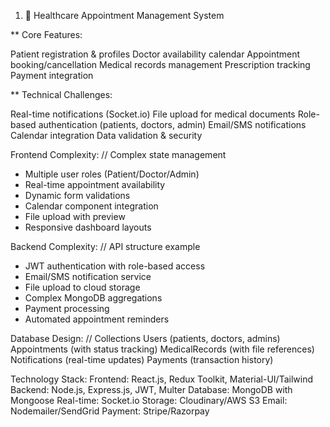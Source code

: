 1. 🏥 Healthcare Appointment Management System

** Core Features:

Patient registration & profiles
Doctor availability calendar
Appointment booking/cancellation
Medical records management
Prescription tracking
Payment integration

** Technical Challenges:

Real-time notifications (Socket.io)
File upload for medical documents
Role-based authentication (patients, doctors, admin)
Email/SMS notifications
Calendar integration
Data validation & security


Frontend Complexity:
// Complex state management
- Multiple user roles (Patient/Doctor/Admin)
- Real-time appointment availability
- Dynamic form validations
- Calendar component integration
- File upload with preview
- Responsive dashboard layouts

Backend Complexity:
// API structure example
- JWT authentication with role-based access
- Email/SMS notification service
- File upload to cloud storage
- Complex MongoDB aggregations
- Payment processing
- Automated appointment reminders

Database Design:
// Collections
Users (patients, doctors, admins)
Appointments (with status tracking)
MedicalRecords (with file references)
Notifications (real-time updates)
Payments (transaction history)

Technology Stack:
Frontend: React.js, Redux Toolkit, Material-UI/Tailwind
Backend: Node.js, Express.js, JWT, Multer
Database: MongoDB with Mongoose
Real-time: Socket.io
Storage: Cloudinary/AWS S3
Email: Nodemailer/SendGrid
Payment: Stripe/Razorpay